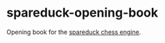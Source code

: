 # spareduck-opening-book

Opening book for the [spareduck chess engine](https://github.com/hang-sun1/spareduck). 
